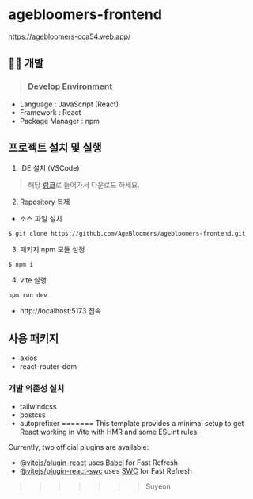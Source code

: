# agebloomers-frontend

https://agebloomers-cca54.web.app/
## 🙇🏻 개발
>### Develop Environment
- Language  : JavaScript (React)
- Framework : React
- Package Manager : npm

## 프로젝트 설치 및 실행
1. IDE 설치 (VSCode)
> 해당 [링크](https://code.visualstudio.com/download)로 들어가서 다운로드 하세요.

2. Repository 복제
- 소스 파일 설치
```shell
$ git clone https://github.com/AgeBloomers/agebloomers-frontend.git
```

3. 패키지 npm 모듈 설정
```JS
$ npm i
```

4. vite 실행 
```JS
npm run dev
```
- http://localhost:5173 접속

## 사용 패키지
- axios
- react-router-dom

### 개발 의존성 설치


- tailwindcss
- postcss
- autoprefixer
=======
This template provides a minimal setup to get React working in Vite with HMR and some ESLint rules.

Currently, two official plugins are available:

- [@vitejs/plugin-react](https://github.com/vitejs/vite-plugin-react/blob/main/packages/plugin-react/README.md) uses [Babel](https://babeljs.io/) for Fast Refresh
- [@vitejs/plugin-react-swc](https://github.com/vitejs/vite-plugin-react-swc) uses [SWC](https://swc.rs/) for Fast Refresh
>>>>>>> Suyeon
